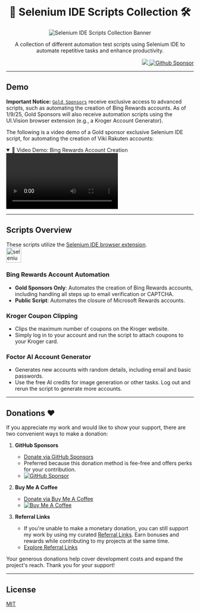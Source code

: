<h1 align="center">📝 Selenium IDE Scripts Collection 🛠️</h1>

<p align="center">
    <img src="https://github.com/user-attachments/assets/69cc6d27-1510-429a-b1b0-631f3b6c9358" alt="Selenium IDE Scripts Collection Banner"/>
</p>

<p align="center">A collection of different automation test scripts using Selenium IDE to automate repetitive tasks and enhance productivity.</p>

<p align="right"> 
   <img src="https://img.shields.io/badge/-selenium-%43B02A?style=for-the-badge&logo=selenium&logoColor=white"/><a href="https://github.com/sponsors/Prem-ium" target="_blank">
    <img src="https://img.shields.io/badge/sponsor-30363D?style=for-the-badge&logo=GitHub-Sponsors&logoColor=#EA4AAA" alt="Github Sponsor"/></a>
</p>

---
## Demo

**Important Notice:** [`Gold Sponsors`](https://github.com/sponsors/Prem-ium) receive exclusive access to advanced scripts, such as automating the creation of Bing Rewards accounts. As of 1/9/25, Gold Sponsors will also receive automation scripts using the UI.Vision browser extension (e.g., a Kroger Account Generator).

The following is a video demo of a Gold sponsor exclusive Selenium IDE script, for automating the creation of Viki Rakuten accounts:

<details open>
  <summary>🎥 Video Demo: Bing Rewards Account Creation</summary>
  <video src="https://github.com/user-attachments/assets/d536d621-ca19-43c1-b619-10a5257d7754" controls="controls" style="max-width: 100%; height: auto;">
    Your browser does not support video tags.
    https://github.com/user-attachments/assets/d536d621-ca19-43c1-b619-10a5257d7754
  </video>
</details>

---
## Scripts Overview
These scripts utilize the [Selenium IDE browser extension](https://github.com/SeleniumHQ/selenium-ide).  
<a href="https://www.selenium.dev/selenium-ide/" target="_blank" rel="noreferrer">
  <img src="https://raw.githubusercontent.com/detain/svg-logos/780f25886640cef088af994181646db2f6b1a3f8/svg/selenium-logo.svg" alt="selenium" width="40" height="40" />
</a>

### Bing Rewards Account Automation
- **Gold Sponsors Only**: Automates the creation of Bing Rewards accounts, including handling all steps up to email verification or CAPTCHA.
- **Public Script**: Automates the closure of Microsoft Rewards accounts.

### Kroger Coupon Clipping
- Clips the maximum number of coupons on the Kroger website.
- Simply log in to your account and run the script to attach coupons to your Kroger card.

### Foctor AI Account Generator
- Generates new accounts with random details, including email and basic passwords.
- Use the free AI credits for image generation or other tasks. Log out and rerun the script to generate more accounts.

---

## Donations ❤️

If you appreciate my work and would like to show your support, there are two convenient ways to make a donation:

1. **GitHub Sponsors**
   - [Donate via GitHub Sponsors](https://github.com/sponsors/Prem-ium)
   - Preferred because this donation method is fee-free and offers perks for your contribution.
   - [![GitHub Sponsor](https://img.shields.io/badge/sponsor-30363D?style=for-the-badge&logo=GitHub-Sponsors&logoColor=#EA4AAA)](https://github.com/sponsors/Prem-ium)

2. **Buy Me A Coffee**
   - [Donate via Buy Me A Coffee](https://www.buymeacoffee.com/prem.ium)
   - [![Buy Me A Coffee](https://img.shields.io/badge/Buy%20Me%20a%20Coffee-ffdd00?style=for-the-badge&logo=buy-me-a-coffee&logoColor=black)](https://www.buymeacoffee.com/prem.ium)

3. **Referral Links**  
   - If you're unable to make a monetary donation, you can still support my work by using my curated [Referral Links](https://github.com/Prem-ium/Referral-Link-Me/blob/main/README.md). Earn bonuses and rewards while contributing to my projects at the same time.  
   - [Explore Referral Links](https://github.com/Prem-ium/Referral-Link-Me/blob/main/README.md)  

Your generous donations help cover development costs and expand the project's reach. Thank you for your support!

---
## License

[MIT](https://choosealicense.com/licenses/mit/)


